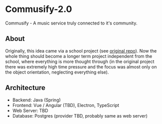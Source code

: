 # Commusify-2.0

Commusify - A music service truly connected to it's community.

## About

Originally, this idea came via a school project (see [original repo](https://github.com/jzelAdmin2006/Commusify)). Now the whole thing should become a longer term project independent from the school, where everything is more thought through (in the original project there was extremely high time pressure and the focus was almost only on the object orientation, neglecting everything else).

## Architecture

- Backend: Java (Spring)
- Frontend: Vue / Angular (TBD), Electron, TypeScript
- Web Server: TBD
- Database: Postgres (provider TBD, probably same as web server)
